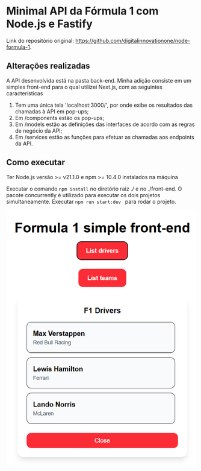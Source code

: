 # Minimal API da Fórmula 1 com Node.js e Fastify

Link do repositório original: https://github.com/digitalinnovationone/node-formula-1.

## Alterações realizadas

A API desenvolvida está na pasta back-end. Minha adição consiste em um simples front-end para o qual utilizei Next.js,
com as seguintes características

1. Tem uma única tela 'localhost:3000/', por onde exibe os resultados das chamadas à API em pop-ups;
2. Em /components estão os pop-ups;
3. Em /models estão as definições das interfaces de acordo com as regras de negócio da API;
4. Em /services estão as funções para efetuar as chamadas aos endpoints da API.

## Como executar

Ter Node.js versão >= v21.1.0 e npm >= 10.4.0 instalados na máquina

Executar o comando ```npm install``` no diretório raiz ./ e no ./front-end.
O pacote concurrently é utilizado para executar os dois projetos simultaneamente. Executar  ```npm run start:dev ``` para rodar o projeto.

![alt text](image.png)

